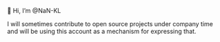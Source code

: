 👋 Hi, I’m @NaN-KL

I will sometimes contribute to open source projects under company time and will be using this account as a mechanism for expressing that.
